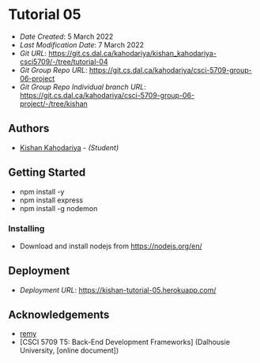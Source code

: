 # Tutorial 05

- _Date Created_: 5 March 2022
- _Last Modification Date_: 7 March 2022
- _Git URL_: https://git.cs.dal.ca/kahodariya/kishan_kahodariya-csci5709/-/tree/tutorial-04
- _Git Group Repo URL_: https://git.cs.dal.ca/kahodariya/csci-5709-group-06-project
- _Git Group Repo Individual branch URL_: https://git.cs.dal.ca/kahodariya/csci-5709-group-06-project/-/tree/kishan

## Authors

- [Kishan Kahodariya](ks805556@dal.ca) - _(Student)_

## Getting Started

- npm install -y
- npm install express
- npm install -g nodemon

### Installing

- Download and install nodejs from https://nodejs.org/en/

## Deployment

- _Deployment URL_: https://kishan-tutorial-05.herokuapp.com/

## Acknowledgements

- [remy](https://www.npmjs.com/package/nodemon)
- [CSCI 5709 T5: Back-End Development Frameworks] (Dalhousie University, [online document])
